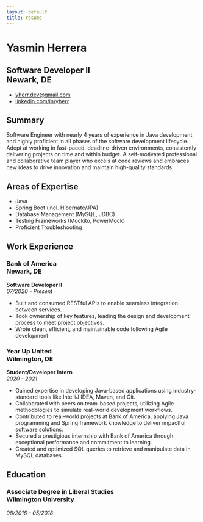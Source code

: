 ```yaml
---
layout: default
title: resume
--- 
```

<link rel="stylesheet" type="text/scss" media="all" href="./style.scss" />

# Yasmin Herrera
## Software Developer II <br>Newark, DE
* yherr.dev@gmail.com
* [linkedin.com/in/yherr](linkedin.com/in/yherr) 

## Summary
Software Engineer with nearly 4 years of experience in Java development and highly proficient in all phases of the software
development lifecycle. Adept at working in fast-paced, deadline-driven environments, consistently delivering projects on time and
within budget. A self-motivated professional and collaborative team player who excels at code reviews and embraces new ideas to
drive innovation and maintain high-quality standards.

## Areas of Expertise
* Java
* Spring Boot (incl. Hibernate/JPA)
* Database Management (MySQL, JDBC)
* Testing Frameworks (Mockito, PowerMock)
* Proficient Troubleshooting

## Work Experience
### Bank of America<br>Newark, DE<br>
**Software Developer II**<br>
*07/2020 - Present*<br>

* Built and consumed RESTful APIs to enable seamless integration between services.
* Took ownership of key features, leading the design and development process to meet project objectives.
* Wrote clean, efficient, and maintainable code following Agile development

### Year Up United<br>Wilmington, DE<br>
**Student/Developer Intern**<br>
_2020 - 2021_
* Gained expertise in developing Java-based applications using industry-standard tools like IntelliJ IDEA, Maven, and Git.
* Collaborated with peers on team-based projects, utilizing Agile methodologies to simulate real-world development workflows.
* Contributed to real-world projects at Bank of America, applying Java programming and Spring framework knowledge to
deliver impactful software solutions.
* Secured a prestigious internship with Bank of America through exceptional performance and commitment to learning.
* Created and optimized SQL queries to retrieve and manipulate data in MySQL databases.

## Education
### Associate Degree in Liberal Studies<br>Wilmington University<br>
_08/2016 - 05/2018_
